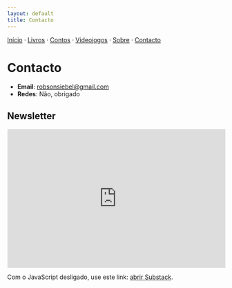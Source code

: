 ```yaml
---
layout: default
title: Contacto
---
```

[Início](index.md) · [Livros](livros.md) · [Contos](contos.md) · [Videojogos](videojogos.md) · [Sobre](sobre.md) · [Contacto](contacto.md)

# Contacto

- **Email**: <robsonsiebel@gmail.com>
- **Redes**: Não, obrigado

## Newsletter

<div class="newsletter-embed" style="max-width:520px">
  <iframe
    id="ss-embed"
    title="Subscrição da newsletter"
    src="https://robsonsiebel.substack.com/embed"
    loading="lazy"
    style="width:100%; height:320px; border:1px solid #EEE; background:#fff;"
    frameborder="0" scrolling="no"></iframe>

  <!-- Fallback (aparece se a iframe não carregar, p.ex. com adblock) -->
  <div id="ss-alt" style="display:none; margin-top:.75rem;">
    <a href="https://robsonsiebel.substack.com/subscribe"
       class="button" target="_blank" rel="noopener"
       style="display:inline-block;padding:.6rem 1rem;border:1px solid #222;border-radius:10px;text-decoration:none">
      Subscrever no Substack
    </a>
  </div>

  <noscript>
    <p style="margin-top:.75rem">
      Com o JavaScript desligado, use este link:
      <a href="https://robsonsiebel.substack.com/subscribe" target="_blank" rel="noopener">abrir Substack</a>.
    </p>
  </noscript>
</div>

<script>
  (function () {
    var alt = document.getElementById('ss-alt');
    var frame = document.getElementById('ss-embed');
    // mostra o fallback se a iframe não carregar em ~1,2s (ex.: bloqueada por adblock)
    var timer = setTimeout(function () { alt.style.display = 'block'; }, 1200);
    frame.addEventListener('load', function () {
      clearTimeout(timer);
      alt.style.display = 'none';
    });
  })();
</script>
